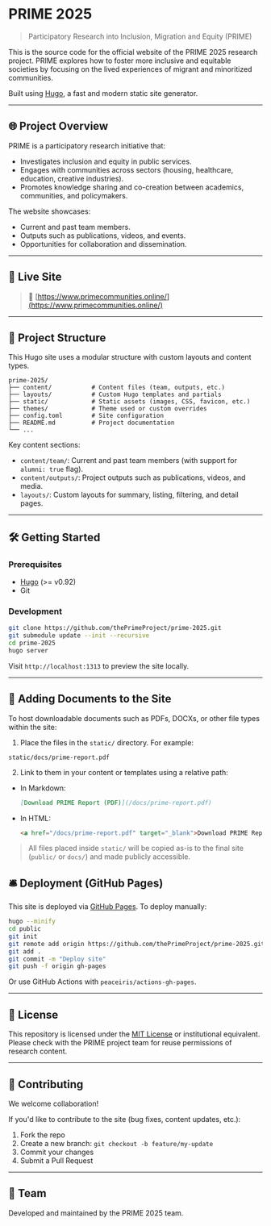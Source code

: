 # PRIME 2025

> Participatory Research into Inclusion, Migration and Equity (PRIME)

This is the source code for the official website of the PRIME 2025 research project. PRIME explores how to foster more inclusive and equitable societies by focusing on the lived experiences of migrant and minoritized communities.

Built using [Hugo](https://gohugo.io/), a fast and modern static site generator.

---

## 🌐 Project Overview

PRIME is a participatory research initiative that:

- Investigates inclusion and equity in public services.
- Engages with communities across sectors (housing, healthcare, education, creative industries).
- Promotes knowledge sharing and co-creation between academics, communities, and policymakers.

The website showcases:

- Current and past team members.
- Outputs such as publications, videos, and events.
- Opportunities for collaboration and dissemination.

---

## 🚀 Live Site

> 🔗 [https://www.primecommunities.online/](https://www.primecommunities.online/)  

---

## 📁 Project Structure

This Hugo site uses a modular structure with custom layouts and content types.

```
prime-2025/
├── content/           # Content files (team, outputs, etc.)
├── layouts/           # Custom Hugo templates and partials
├── static/            # Static assets (images, CSS, favicon, etc.)
├── themes/            # Theme used or custom overrides
├── config.toml        # Site configuration
├── README.md          # Project documentation
└── ...
```

Key content sections:

- `content/team/`: Current and past team members (with support for `alumni: true` flag).
- `content/outputs/`: Project outputs such as publications, videos, and media.
- `layouts/`: Custom layouts for summary, listing, filtering, and detail pages.

---

## 🛠️ Getting Started

### Prerequisites

- [Hugo](https://gohugo.io/getting-started/installing/) (>= v0.92)
- Git

### Development

```bash
git clone https://github.com/thePrimeProject/prime-2025.git
git submodule update --init --recursive
cd prime-2025
hugo server
```

Visit `http://localhost:1313` to preview the site locally.

---

## 📎 Adding Documents to the Site

To host downloadable documents such as PDFs, DOCXs, or other file types within the site:

1. Place the files in the `static/` directory. For example:

```
static/docs/prime-report.pdf
```

2. Link to them in your content or templates using a relative path:

- In Markdown:

  ```md
  [Download PRIME Report (PDF)](/docs/prime-report.pdf)
  ```

- In HTML:

  ```html
  <a href="/docs/prime-report.pdf" target="_blank">Download PRIME Report (PDF)</a>
  ```

> All files placed inside `static/` will be copied as-is to the final site (`public/` or `docs/`) and made publicly accessible.

## 🛎️ Deployment (GitHub Pages)

This site is deployed via [GitHub Pages](https://pages.github.com/). To deploy manually:

```bash
hugo --minify
cd public
git init
git remote add origin https://github.com/thePrimeProject/prime-2025.git
git add .
git commit -m "Deploy site"
git push -f origin gh-pages
```

Or use GitHub Actions with `peaceiris/actions-gh-pages`.

---

## 📄 License

This repository is licensed under the [MIT License](LICENSE) or institutional equivalent. Please check with the PRIME project team for reuse permissions of research content.

---

## 🙌 Contributing

We welcome collaboration!

If you'd like to contribute to the site (bug fixes, content updates, etc.):


1. Fork the repo
2. Create a new branch: `git checkout -b feature/my-update`
3. Commit your changes
4. Submit a Pull Request

---

## 👥 Team

Developed and maintained by the PRIME 2025 team.